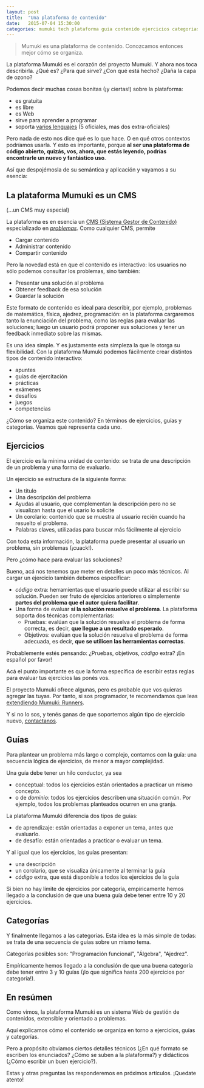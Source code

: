 ```yaml
---
layout: post
title:  "Una plataforma de contenido"
date:   2015-07-04 15:30:00
categories: mumuki tech plataforma guia contenido ejercicios categorias
---
```


> Mumuki es una plataforma de contenido. Conozcamos entonces mejor cómo se organiza.

La plataforma Mumuki es el corazón del proyecto Mumuki. Y ahora nos toca describirla. ¿Qué es? ¿Para qué sirve? ¿Con qué está hecho? ¿Daña la capa de ozono?

Podemos decir muchas cosas bonitas (¡y ciertas!) sobre la plataforma:

 * es gratuita
 * es libre
 * es Web
 * sirve para aprender a programar
 * soporta [varios lenguajes](https://github.com/mumuki/mumuki-platform/wiki/Runners-Status) (5 oficiales, mas dos extra-oficiales)

Pero nada de esto nos dice qué es lo que hace. O en qué otros contextos podríamos usarla. Y esto es importante, porque **al ser una plataforma de código abierto, quizás, vos, ahora, que estás leyendo, podrías encontrarle un nuevo y fantástico uso**.

Así que despojémosla de su semántica y aplicación y vayamos a su esencia:

## La plataforma Mumuki es un CMS

(...un CMS muy especial)

La plataforma es en esencia un [CMS (Sistema Gestor de Contenido)](https://en.wikipedia.org/wiki/Content_management_system) especializado en _[problemas](https://en.wikipedia.org/wiki/Problem_solving)_. Como cualquier CMS, permite

  * Cargar contenido
  * Administrar contenido
  * Compartir contenido

Pero la novedad está en que el contenido es interactivo: los usuarios no sólo podemos consultar los problemas, sino también:

 * Presentar una solución al problema
 * Obtener feedback de esa solución
 * Guardar la solución

Este formato de contenido es ideal para describir, por ejemplo, problemas de matemática, física, ajedrez, programación: en la plataforma cargaremos tanto la enunciación del problema, como las reglas para evaluar las soluciones; luego un usuario podrá proponer sus soluciones y tener un feedback inmediato sobre las mismas.

Es una idea simple. Y es justamente esta simpleza la que le otorga su flexibilidad. Con la plataforma Mumuki podemos fácilmente crear distintos tipos de contenido interactivo:

  * apuntes
  * guías de ejercitación
  * prácticas
  * exámenes
  * desafíos
  * juegos
  * competencias

¿Cómo se organiza este contenido? En términos de ejercicios, guías y categorías. Veamos qué representa cada uno.

## Ejercicios

El ejercicio es la mínima unidad de contenido: se trata de una descripción de un problema y una forma de evaluarlo.

Un ejercicio se estructura de la siguiente forma:

* Un título
* Una descripción del problema
* Ayudas al usuario, que complementan la descripción pero no se visualizan hasta que el usario lo solicite
* Un corolario: contenido que se muestra al usuario recién cuando ha resuelto el problema.
* Palabras claves, utilizadas para buscar más fácilmente al ejercicio


Con toda esta información, la plataforma puede presentar al usuario un problema, sin problemas (¡cuack!).

Pero ¿cómo hace para evaluar las soluciones?

Bueno, acá nos tenemos que meter en detalles un poco más técnicos. Al cargar un ejercicio también debemos especificar:

* _código_ extra: herramientas que el usuario puede utilizar al escribir su solución. Pueden ser fruto de ejercicios anteriores o simplemente **partes del problema que el autor quiera facilitar**.
* Una forma de evaluar **si la solución resuelve el problema**. La plataforma soporta dos técnicas complementarias:
  * Pruebas: evalúan que la solución resuelva el problema de forma correcta, es decir, **que llegue a un resultado esperado**.
  * Objetivos: evalúan que la solución resuelva el problema de forma adecuada, es decir, **que se utilicen las herramientas correctas**.

Probablemente estés pensando: ¿Pruebas, objetivos, _código_ extra? ¡En español por favor!

Acá el punto importante es que la forma específica de escribir estas reglas para evaluar tus ejercicios las ponés vos.

El proyecto Mumuki ofrece algunas, pero es probable que vos quieras agregar las tuyas. Por tanto, si sos programador, te recomendamos que leas [extendiendo Mumuki: Runners](/mumuki/tech/plataforma/runners/lenguaje/2015/06/22/extendiendo-mumuki-runners/).

Y si no lo sos, y tenés ganas de que soportemos algún tipo de ejercicio nuevo, [contactanos](mailto:info@mumuki.org).

## Guías

Para plantear un problema más largo o complejo, contamos con la guía: una secuencia lógica de ejercicios, de menor a mayor complejidad.

Una guía debe tener un hilo conductor, ya sea

* conceptual: todos los ejercicios están orientados a practicar un mismo concepto.
* o de _dominio_: todos los ejercicios describen una situación común. Por ejemplo, todos los problemas planteados ocurren en una granja.

La plataforma Mumuki diferencia dos tipos de guías:

* de aprendizaje: están orientadas a exponer un tema, antes que evaluarlo.
* de desafío: están orientadas a practicar o evaluar un tema.

Y al igual que los ejercicios, las guías presentan:

* una descripción
* un corolario, que se visualiza únicamente al terminar la guía
* _código_ extra, que está disponible a todos los ejercicios de la guía

Si bien no hay límite de ejercicios por categoría, empíricamente hemos llegado a la conclusión de que una buena guía debe tener entre 10 y 20 ejercicios.

## Categorías

Y finalmente llegamos a las categorías. Esta idea es la más simple de todas: se trata de una secuencia de guías sobre un mismo tema.

Categorías posibles son: "Programación funcional", "Álgebra", "Ajedrez".

Empíricamente hemos llegado a la conclusión de que una buena categoría debe tener entre 3 y 10 guías (¡lo que significa hasta 200 ejercicios por categoría!).


## En resúmen

Como vimos, la plataforma Mumuki es un sistema Web de gestión de contenidos, extensible y orientado a problemas.

Aquí explicamos cómo el contenido se organiza en torno a ejercicios, guías y categorías.

Pero a propósito obviamos ciertos detalles técnicos (¿En qué formato se escriben los enunciados? ¿Cómo se suben a la plataforma?) y didácticos (¿Cómo escribir un buen ejercicio?).

Estas y otras preguntas las responderemos en próximos artículos. ¡Quedate atento!



